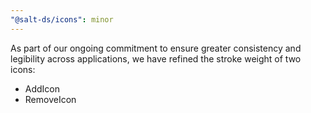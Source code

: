 ```yaml
---
"@salt-ds/icons": minor
---
```


As part of our ongoing commitment to ensure greater consistency and legibility across applications, we have refined the stroke weight of two icons:

- AddIcon
- RemoveIcon
